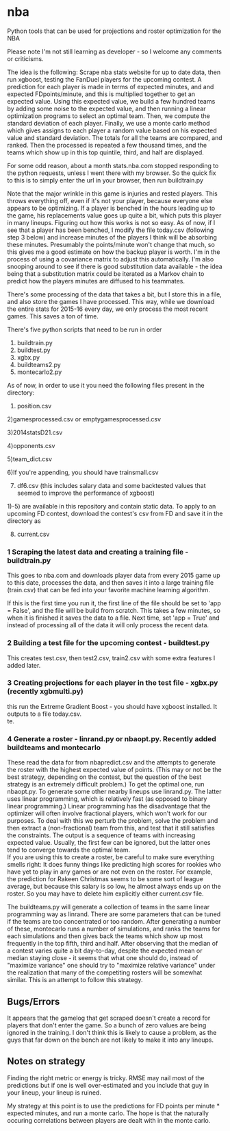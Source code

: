 # nba
Python tools that can be used for projections and roster optimization for the NBA

Please note I'm not still learning as developer - so I welcome any comments or criticisms. 

The idea is the following:  Scrape nba stats website for up to date data, then run xgboost, testing the FanDuel players for the upcoming contest.  A prediction for each player is made in terms of expected minutes, and and expected FDpoints/minute, and this is multiplied together to get an expected value.   Using this expected value, we build a few hundred teams by adding some noise to the expected value, and then running a linear optimization programs to select an optimal team.  Then, we compute the standard deviation of each player.   Finally, we use a monte carlo method which gives assigns to each player a random value based on his expected value and standard deviation.  The totals for all the teams are compared, and ranked.   Then the processed is repeated a few thousand times, and the teams which show up in this top quintile, third, and half are displayed.  

For some odd reason, about a month stats.nba.com stopped responding to the python requests, unless I went there with my browser.  So the quick fix to this is to simply enter the url in your browser, then run buildtrain.py

Note that the major wrinkle in this game is injuries and rested players.  This throws everything off, even if it's not your player,  because everyone else appears to be optimizing.  If a player is benched in the hours leading up to the game, his replacements value goes up quite a bit, which puts this player in many lineups.   Figuring out how this works is not so easy.  As of now, if I see that a player has been benched, I modify the file today.csv (following step 3 below) and increase minutes of the players I think will be absorbing these minutes.  Presumably the points/minute won't change that much, so this gives me a good estimate on how the backup player is worth.  I'm in the process of using a covariance matrix to adjust this automatically.  I'm also snooping around to see if there is good substitution data available - the idea being that a substitution matrix could be iterated as a Markov chain to predict how the players minutes are diffused to his teammates.  

There's some processing of the data that takes a bit, but I store this in a file, and also store the games I have processed. This way, while we download the entire stats for 2015-16 every day, we only process the most recent games.  This saves a ton of time.  

There's five python scripts that need to be run in order

1) buildtrain.py
2) buildtest.py
3) xgbx.py
4) buildteams2.py
5) montecarlo2.py


As of now, in order to use it you need the following files present in the directory:

1) position.csv 

2)gamesprocessed.csv or emptygamesprocessed.csv

3)2014statsD21.csv 

4)opponents.csv

5)team_dict.csv

6)If you're appending, you should have trainsmall.csv 

7) df6.csv  (this includes salary data and some backtested values that seemed to improve the performance of xgboost) 

1)-5) are available in this repository and contain static data.  To apply to an upcoming FD contest, download the contest's csv from FD and save it in the directory as

8) current.csv

### 1 Scraping the latest data and creating a training file - buildtrain.py
This goes to nba.com and downloads player data from every 2015 game up to this date, processes the data, and then saves it into a large training file (train.csv) that can be fed into your favorite machine learning algorithm.   

If this is the first time you run it, the first line of the file should be set to 'app = False', and the file will be build from scratch. This takes a few minutes, so when it is finished it saves the data to a file.  Next time, set 'app = True' and instead of processing all of the data it will only process the recent data.  


### 2 Building a test file for the upcoming contest - buildtest.py
This creates test.csv, then test2.csv, train2.csv with some extra features I added later. 

### 3 Creating projections for each player in the test file - xgbx.py   (recently xgbmulti.py) 
this run the Extreme Gradient Boost - you should have xgboost installed.  It outputs to a file today.csv.     
te.  

### 4 Generate a roster -    linrand.py or nbaopt.py.   Recently added buildteams and montecarlo

These read the data for from nbapredict.csv and the attempts to generate the roster with the highest expected value of points. (This may or not be the best strategy, depending on the contest, but the question of the best strategy is an extremely difficult problem.) 
To get the optimal one, run nbaopt.py.   To generate some other nearby lineups use linrand.py.  The latter uses linear programming, which is relatively fast (as opposed to binary linear programming.)  Linear programming has the disadvantage that the optimizer will often involve fractional players, which won't work for our purposes.  To deal with this we perturb the problem, solve the problem and then extract a (non-fractional) team from this, and test that it still satisfies the constraints.   The output is a sequence of teams with increasing expected value.  Usually, the first few can be ignored, but the latter ones tend to converge towards the optimal team.   
If you are using this to create a roster, be careful to make sure everything smells right:  It does funny things like predicting high scores for rookies who have yet to play in any games or are not even on the roster.  For example, the prediction for Rakeen Christmas seems to be some sort of league average, but because this salary is so low, he almost always ends up on the roster.  So you may have to delete him explicitly either current.csv file.   

The buildteams.py will generate a collection of teams in the same linear programming way as linrand. There are some parameters that can be tuned if the teams are too concentrated or too random.   After generating a number of these, montecarlo runs a number of simulations, and ranks the teams for each simulations and then gives back the teams which show up most frequently in the top fifth, third and half.  After observing that the median of a contest varies quite a bit day-to-day, despite the expected mean or median staying close - it seems that what one should do, instead of "maximize variance" one should try to "maximize relative variance" under the realization that many of the competiting rosters will be somewhat similar. This is an attempt to follow this strategy. 

## Bugs/Errors
It appears that the gamelog that get scraped doesn't create a record for players that don't enter the game.   So a bunch of zero values are being ignored in the training.  I don't think this is likely to cause a problem, as the guys that far down on the bench are not likely to make it into any lineups.  


## Notes on strategy

Finding the right metric or energy is tricky.   RMSE may nail most of the predictions but if one is well over-estimated and you include that guy in your lineup,  your lineup is ruined.  

My strategy at this point is to use the predictions for FD points per minute * expected minutes, and run a monte carlo.  The hope is that the naturally occuring correlations between players are dealt with in the monte carlo. 
